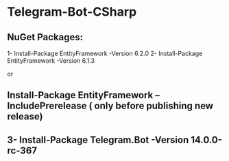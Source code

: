 # Telegram-Bot-CSharp


NuGet Packages:
----------------------------------------------------------------------
 1- Install-Package EntityFramework -Version 6.2.0
 2- Install-Package EntityFramework -Version 6.1.3
 
 or

Install-Package EntityFramework –IncludePrerelease ( only before publishing new release)
 ------------------------------------------------------------------------
 3- Install-Package Telegram.Bot -Version 14.0.0-rc-367
 ------------------------------------------------------------------------------
